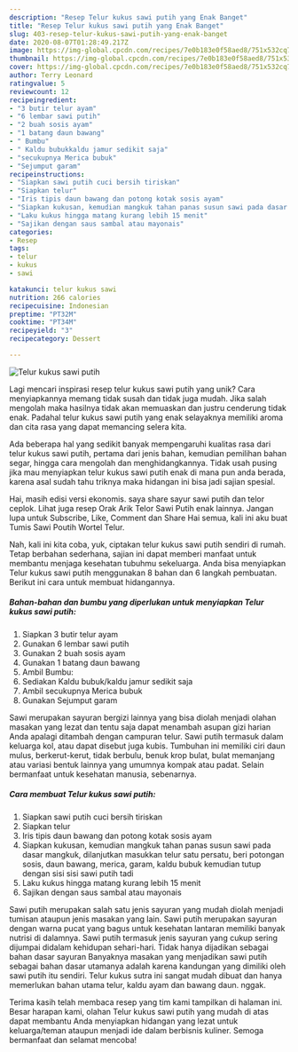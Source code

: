 ```yaml
---
description: "Resep Telur kukus sawi putih yang Enak Banget"
title: "Resep Telur kukus sawi putih yang Enak Banget"
slug: 403-resep-telur-kukus-sawi-putih-yang-enak-banget
date: 2020-08-07T01:28:49.217Z
image: https://img-global.cpcdn.com/recipes/7e0b183e0f58aed8/751x532cq70/telur-kukus-sawi-putih-foto-resep-utama.jpg
thumbnail: https://img-global.cpcdn.com/recipes/7e0b183e0f58aed8/751x532cq70/telur-kukus-sawi-putih-foto-resep-utama.jpg
cover: https://img-global.cpcdn.com/recipes/7e0b183e0f58aed8/751x532cq70/telur-kukus-sawi-putih-foto-resep-utama.jpg
author: Terry Leonard
ratingvalue: 5
reviewcount: 12
recipeingredient:
- "3 butir telur ayam"
- "6 lembar sawi putih"
- "2 buah sosis ayam"
- "1 batang daun bawang"
- " Bumbu"
- " Kaldu bubukkaldu jamur sedikit saja"
- "secukupnya Merica bubuk"
- "Sejumput garam"
recipeinstructions:
- "Siapkan sawi putih cuci bersih tiriskan"
- "Siapkan telur"
- "Iris tipis daun bawang dan potong kotak sosis ayam"
- "Siapkan kukusan, kemudian mangkuk tahan panas susun sawi pada dasar mangkuk, dilanjutkan masukkan telur satu persatu, beri potongan sosis, daun bawang, merica, garam, kaldu bubuk kemudian tutup dengan sisi sisi sawi putih tadi"
- "Laku kukus hingga matang kurang lebih 15 menit"
- "Sajikan dengan saus sambal atau mayonais"
categories:
- Resep
tags:
- telur
- kukus
- sawi

katakunci: telur kukus sawi 
nutrition: 266 calories
recipecuisine: Indonesian
preptime: "PT32M"
cooktime: "PT34M"
recipeyield: "3"
recipecategory: Dessert

---
```



![Telur kukus sawi putih](https://img-global.cpcdn.com/recipes/7e0b183e0f58aed8/751x532cq70/telur-kukus-sawi-putih-foto-resep-utama.jpg)

Lagi mencari inspirasi resep telur kukus sawi putih yang unik? Cara menyiapkannya memang tidak susah dan tidak juga mudah. Jika salah mengolah maka hasilnya tidak akan memuaskan dan justru cenderung tidak enak. Padahal telur kukus sawi putih yang enak selayaknya memiliki aroma dan cita rasa yang dapat memancing selera kita.

Ada beberapa hal yang sedikit banyak mempengaruhi kualitas rasa dari telur kukus sawi putih, pertama dari jenis bahan, kemudian pemilihan bahan segar, hingga cara mengolah dan menghidangkannya. Tidak usah pusing jika mau menyiapkan telur kukus sawi putih enak di mana pun anda berada, karena asal sudah tahu triknya maka hidangan ini bisa jadi sajian spesial.

Hai, masih edisi versi ekonomis. saya share sayur sawi putih dan telor ceplok. Lihat juga resep Orak Arik Telor Sawi Putih enak lainnya. Jangan lupa untuk Subscribe, Like, Comment dan Share Hai semua, kali ini aku buat Tumis Sawi Poutih Wortel Telur.


Nah, kali ini kita coba, yuk, ciptakan telur kukus sawi putih sendiri di rumah. Tetap berbahan sederhana, sajian ini dapat memberi manfaat untuk membantu menjaga kesehatan tubuhmu sekeluarga. Anda bisa menyiapkan Telur kukus sawi putih menggunakan 8 bahan dan 6 langkah pembuatan. Berikut ini cara untuk membuat hidangannya.

<!--inarticleads1-->

##### Bahan-bahan dan bumbu yang diperlukan untuk menyiapkan Telur kukus sawi putih:

1. Siapkan 3 butir telur ayam
1. Gunakan 6 lembar sawi putih
1. Gunakan 2 buah sosis ayam
1. Gunakan 1 batang daun bawang
1. Ambil  Bumbu:
1. Sediakan  Kaldu bubuk/kaldu jamur sedikit saja
1. Ambil secukupnya Merica bubuk
1. Gunakan Sejumput garam


Sawi merupakan sayuran bergizi lainnya yang bisa diolah menjadi olahan masakan yang lezat dan tentu saja dapat menambah asupan gizi harian Anda apalagi ditambah dengan campuran telur. Sawi putih termasuk dalam keluarga kol, atau dapat disebut juga kubis. Tumbuhan ini memiliki ciri daun mulus, berkerut-kerut, tidak berbulu, benuk krop bulat, bulat memanjang atau variasi bentuk lainnya yang umumnya kompak atau padat. Selain bermanfaat untuk kesehatan manusia, sebenarnya. 

<!--inarticleads2-->

##### Cara membuat Telur kukus sawi putih:

1. Siapkan sawi putih cuci bersih tiriskan
1. Siapkan telur
1. Iris tipis daun bawang dan potong kotak sosis ayam
1. Siapkan kukusan, kemudian mangkuk tahan panas susun sawi pada dasar mangkuk, dilanjutkan masukkan telur satu persatu, beri potongan sosis, daun bawang, merica, garam, kaldu bubuk kemudian tutup dengan sisi sisi sawi putih tadi
1. Laku kukus hingga matang kurang lebih 15 menit
1. Sajikan dengan saus sambal atau mayonais


Sawi putih merupakan salah satu jenis sayuran yang mudah diolah menjadi tumisan ataupun jenis masakan yang lain. Sawi putih merupakan sayuran dengan warna pucat yang bagus untuk kesehatan lantaran memiliki banyak nutrisi di dalamnya. Sawi putih termasuk jenis sayuran yang cukup sering dijumpai didalam kehidupan sehari-hari. Tidak hanya dijadikan sebagai bahan dasar sayuran Banyaknya masakan yang menjadikan sawi putih sebagai bahan dasar utamanya adalah karena kandungan yang dimiliki oleh sawi putih itu sendiri. Telur kukus sutra ini sangat mudah dibuat dan hanya memerlukan bahan utama telur, kaldu ayam dan bawang daun. nggak. 

Terima kasih telah membaca resep yang tim kami tampilkan di halaman ini. Besar harapan kami, olahan Telur kukus sawi putih yang mudah di atas dapat membantu Anda menyiapkan hidangan yang lezat untuk keluarga/teman ataupun menjadi ide dalam berbisnis kuliner. Semoga bermanfaat dan selamat mencoba!
